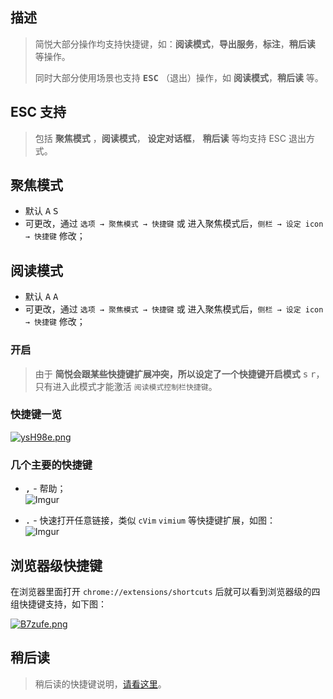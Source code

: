 描述
---

> 简悦大部分操作均支持快捷键，如：**阅读模式**，**导出服务**，**标注**，**稍后读** 等操作。
>
> 同时大部分使用场景也支持 <kbd>**ESC**</kbd> （退出）操作，如 **阅读模式**，**稍后读** 等。

ESC 支持
---
> 包括 **聚焦模式** ，**阅读模式**， **设定对话框**， **稍后读**  等均支持 ESC 退出方式。

聚焦模式
--

- 默认 <kbd>A</kbd> <kbd>S</kbd>
- 可更改，通过 `选项 → 聚焦模式 → 快捷键` 或 进入聚焦模式后，`侧栏 → 设定 icon → 快捷键` 修改；

阅读模式
--

- 默认 <kbd>A</kbd> <kbd>A</kbd>
- 可更改，通过 `选项 → 聚焦模式 → 快捷键` 或 进入聚焦模式后，`侧栏 → 设定 icon → 快捷键` 修改；

### 开启

> 由于 **简悦会跟某些快捷键扩展冲突，所以设定了一个快捷键开启模式** <kbd>s</kbd> <kbd>r</kbd>，只有进入此模式才能激活 `阅读模式控制栏快捷键`。

### 快捷键一览
[![ysH98e.png](https://s3.ax1x.com/2021/02/14/ysH98e.png)](https://imgchr.com/i/ysH98e)

### 几个主要的快捷键
- <kbd>,</kbd> - 帮助；    
  ![Imgur](https://i.imgur.com/cFapMy3.gif)

- <kbd>.</kbd> - 快速打开任意链接，类似 `cVim` `vimium` 等快捷键扩展，如图：    
  ![Imgur](https://i.imgur.com/gYuukIN.gif)

浏览器级快捷键
---

在浏览器里面打开 `chrome://extensions/shortcuts` 后就可以看到浏览器级的四组快捷键支持，如下图：

[![B7zufe.png](https://s1.ax1x.com/2020/11/09/B7zufe.png)](https://imgchr.com/i/B7zufe)

稍后读
---

> 稍后读的快捷键说明，[请看这里](稍后读?id=快捷键)。

